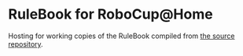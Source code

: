RuleBook for RoboCup@Home
===============================

Hosting for working copies of the RuleBook compiled from [the source repository](https://github.com/RoboCupAtHome/RuleBook).